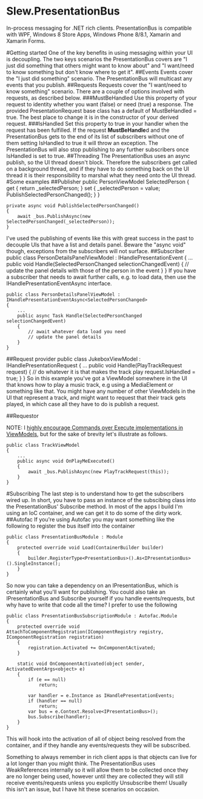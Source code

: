 Slew.PresentationBus
====================

In-process messaging for .NET rich clients.  PresentationBus is compatible with WPF, Windows 8 Store Apps, Windows Phone 8/8.1, Xamarin and Xamarin Forms.

#Getting started
One of the key benefits in using messaging within your UI is decoupling.  The two keys scenarios the PresentationBus covers are "I just did something that others might want to know about" and "I want/need to know something but don't know where to get it".
##Events
Events cover the "I just did something" scenario.  The PresentationBus will multicast any events that you publish.
##Requests
Requests cover the "I want/need to know something" scenario.  There are a couple of options involved with requests, as described below.
###MustBeHandled
Use this property of your request to identity whether you want (false) or need (true) a response.
The provided PresentationRequest base class has a default of MustBeHandled = true.  The best place to change it is in the constructor of your derived request.
###IsHandled
Set this property to true in your handler when the request has been fulfilled.
If the request **MustBeHandle**d and the PresentationBus gets to the end of its list of subscribers without one of them setting IsHandled to true it will throw an exception.
The PresentationBus will also stop publishing to any further subscribers once IsHandled is set to true.
##Threading
The PresentationBus uses an async publish, so the UI thread doesn't block.  Therefore the subscribers get called on a background thread, and if they have to do something back on the UI thread it is their responsibility to marshal what they need onto the UI thread.
#Some examples
##Publisher
	public PersonViewModel SelectedPerson
	{
		get { return _selectedPerson; }
		set 
		{
			_selectedPerson = value;
			PublishSelectedPersonChanged();
		}
	}

	private async void PublishSelectedPersonChanged()
	{
		await _bus.PublishAsync(new SelectedPersonChanged(_selectedPerson));
	}
I've used the publishing of events like this with great success in the past to decouple UIs that have a list and details panel.  Beware the "async void" though, exceptions from the subscribers will not surface.
##Subscriber
	public class PersonDetailsPanelViewModel : IHandlePresentationEvent<SelectedPersonChanged>
	{
		...
		public void Handle(SelectedPersonChanged selectionChangedEvent)
		{
			// update the panel details with those of the person in the event
		}
	}
If you have a subscriber that needs to await further calls, e.g. to load data, then use the IHandlePresentationEventAsync interface.

	public class PersonDetailsPanelViewModel : IHandlePresentationEventAsync<SelectedPersonChanged>
	{
		...
		public async Task Handle(SelectedPersonChanged selectionChangedEvent)
		{
			// await whatever data load you need
			// update the panel details
		}
	}
##Request provider
	public class JukeboxViewModel : IHandlePresentationRequest<PlayTrackRequest>
	{
		...
		public void Handle(PlayTrackRequest request)
		{
			// do whatever it is that makes the track play
			request.IsHandled = true;
		}
	}
So in this example you've got a ViewModel somewhere in the UI that knows how to play a music track, e.g using a MediaElement or something like that.  You might have any number of other ViewModels in the UI that represent a track, and might want to request that their track gets played, in which case all they have to do is publish a request.

##Requestor

NOTE: I [highly encourage Commands over Execute implementations in ViewModels](http://blog.shannonlewis.me/2014/06/xaml-commands/), but for the sake of brevity let's illustrate as follows.

	public class TrackViewModel
	{
		...
		public async void OnPlayMeExecuted()
		{
			await _bus.PublishAsync(new PlayTrackRequest(this));
		}
	}
#Subscribing
The last step is to understand how to get the subscribers wired up.  In short, you have to pass an instance of the subscibing class into the PresentationBus' Subscribe method.  In most of the apps I build I'm using an IoC container, and we can get it to do some of the dirty work.
##Autofac
If you're using Autofac you may want something like the following to register the bus itself into the container

    public class PresentationBusModule : Module
    {
        protected override void Load(ContainerBuilder builder)
        {
            builder.RegisterType<PresentationBus>().As<IPresentationBus>().SingleInstance();
        }
    }

So now you can take a dependency on an IPresentationBus, which is certainly what you'll want for publishing.  You could also take an IPresentationBus and Subscribe yourself if you handle events/requests, but why have to write that code all the time?  I prefer to use the following 

    public class PresentationBusSubscriptionModule : Autofac.Module
    {
        protected override void AttachToComponentRegistration(IComponentRegistry registry, IComponentRegistration registration)
        {
            registration.Activated += OnComponentActivated;
        }

        static void OnComponentActivated(object sender, ActivatedEventArgs<object> e)
        {
            if (e == null)
                return;

            var handler = e.Instance as IHandlePresentationEvents;
            if (handler == null)
                return;
            var bus = e.Context.Resolve<IPresentationBus>();
            bus.Subscribe(handler);
        }
    }
This will hook into the activation of all of object being resolved from the container, and if they handle any events/requests they will be subscribed.

Something to always remember in rich client apps is that objects can live for a lot longer than you might think.  The PresentationBus uses WeakReferences internally so it will allow them to be collected once they are no longer being used, however until they are collected they will still receive events/requests unless you explicitly Unsubscribe them!  Usually this isn't an issue, but I have hit these scenarios on occasion.
